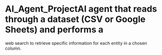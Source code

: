# AI_Agent_ProjectAI agent that reads through a dataset (CSV or Google Sheets) and performs a
web search to retrieve specific information for each entity in a chosen column.
